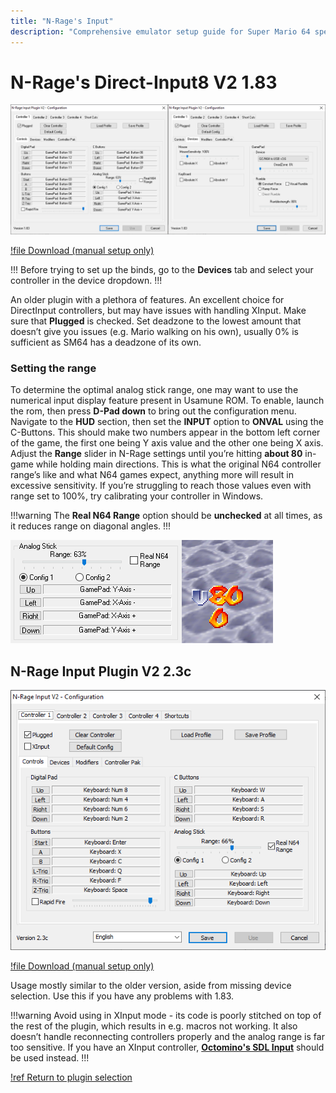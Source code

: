 ```yaml
---
title: "N-Rage's Input"
description: "Comprehensive emulator setup guide for Super Mario 64 speedruns"
---
```


# N-Rage's Direct-Input8 V2 1.83

![](./img/nrage183.png)

[!file Download (manual setup only)](https://www.dropbox.com/s/31fdrxuxjybzzu0/nrplugin2_183.zip?dl=1)

!!!
Before trying to set up the binds, go to the **Devices** tab and select your controller in the device dropdown.
!!!

An older plugin with a plethora of features. An excellent choice for DirectInput controllers, but may have issues with handling XInput. Make sure that **Plugged** is checked. Set deadzone to the lowest amount that doesn’t give you issues (e.g. Mario walking on his own), usually 0% is sufficient as SM64 has a deadzone of its own.

### Setting the range

To determine the optimal analog stick range, one may want to use the numerical input display feature present in Usamune ROM. To enable, launch the rom, then press **D-Pad down** to bring out the configuration menu. Navigate to the **HUD** section, then set the **INPUT** option to **ONVAL** using the C-Buttons. This should make two numbers appear in the bottom left corner of the game, the first one being Y axis value and the other one being X axis. Adjust the **Range** slider in N-Rage settings until you’re hitting **about 80** in-game while holding main directions. This is what the original N64 controller range’s like and what N64 games expect, anything more will result in excessive sensitivity. If you’re struggling to reach those values even with range set to 100%, try calibrating your controller in Windows.

!!!warning
The **Real N64 Range** option should be **unchecked** at all times, as it reduces range on diagonal angles.
!!!

![An example of the range being set correctly](./img/range_correct.png)

## N-Rage Input Plugin V2 2.3c

![](./img/nrage23c.png)

[!file Download (manual setup only)](https://www.dropbox.com/s/o92omr2tg7i0gyj/NRage_Input_V2.3d.zip?dl=1)

Usage mostly similar to the older version, aside from missing device selection. Use this if you have any problems with 1.83.

!!!warning
Avoid using in XInput mode - its code is poorly stitched on top of the rest of the plugin, which results in e.g. macros not working. It also doesn’t handle reconnecting controllers properly and the analog range is far too sensitive. If you have an XInput controller, [**Octomino's SDL Input**](octomino.md) should be used instead.
!!!

[!ref Return to plugin selection](plugin_setup.md#plugin-selection)
